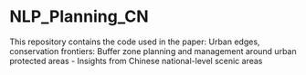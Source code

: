 # NLP_Planning_CN
This repository contains the code used in the paper: Urban edges, conservation frontiers: Buffer zone planning and management around urban protected areas - Insights from Chinese national-level scenic areas
